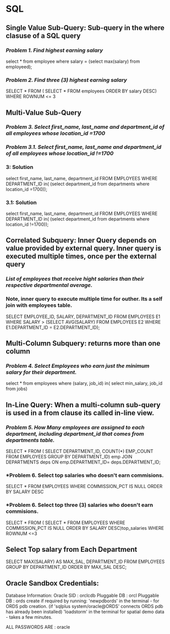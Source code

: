 # **SQL**

## Single Value Sub-Query: Sub-query in the where clasuse of a SQL query

### *Problem 1. Find highest earning salary*

select * from employee where salary =
(select max(salary) from employeed);


### *Problem 2. Find three (3) highest earning salary*

SELECT * FROM (
SELECT * FROM employees
ORDER BY salary DESC)
WHERE ROWNUM <= 3

## Multi-Value Sub-Query

### *Problem 3. Select first_name, last_name and department_id of all employees whose location_id =1700*
### *Problem 3.1. Select first_name, last_name and department_id of all employees whose location_id !=1700*

### 3: Solution
select first_name, last_name, department_id FROM EMPLOYEES WHERE DEPARTMENT_ID in(
(select department_id from departments where location_id =1700));

### 3.1: Solution
select first_name, last_name, department_id FROM EMPLOYEES WHERE DEPARTMENT_ID in(
(select department_id from departments where location_id !=1700));

## Correlated Subquery: Inner Query depends on value provided by external query. Inner query is executed multiple times, once per the external query

### *List of employees that receive hight salaries than their respective departmental average.*
### Note, inner query to execute multiple time for outher. Its a self join with employees table.

SELECT EMPLOYEE_ID, SALARY, DEPARTMENT_ID FROM EMPLOYEES E1 WHERE 
SALARY > (SELECT AVG(SALARY) FROM EMPLOYEES E2
WHERE E1.DEPARTMENT_ID = E2.DEPARTMENT_ID);


## Multi-Column Subquery: returns more than one column
### *Problem 4. Select Employees who earn just the minimum salary for their department.*

select * from employees where (salary, job_id) in(
select min_salary, job_id
from jobs)

## In-Line Query: When a multi-column sub-query is used in a from clause its called in-line view.
### *Problem 5. How Many employees are assigned to each department, including department_id that comes from departments table.*

SELECT * FROM (
SELECT  DEPARTMENT_ID, COUNT(*) EMP_COUNT
FROM EMPLOYEES
GROUP BY DEPARTMENT_ID) emp JOIN DEPARTMENTS deps ON emp.DEPARTMENT_ID= deps.DEPARTMENT_ID;

### *Problem 6. Select top salaries who doesn't earn commisions.
SELECT * FROM EMPLOYEES
WHERE COMMISSION_PCT IS NULL
ORDER BY SALARY DESC

### *Problem 6. Select top three (3) salaries who doesn't earn commisions.
SELECT * FROM (
SELECT * FROM EMPLOYEES
WHERE COMMISSION_PCT IS NULL
ORDER BY SALARY DESC)top_salaries
WHERE ROWNUM <=3


## Select Top salary from Each Department
SELECT MAX(SALARY) AS MAX_SAL, DEPARTMENT_ID FROM EMPLOYEES GROUP BY DEPARTMENT_ID ORDER BY MAX_SAL DESC;

















## Oracle Sandbox Credentials:

Database Information:
Oracle SID    : orclcdb
Pluggable DB  : orcl
Pluggable DB  : ords create if required by running: 
    'newpdbords' in the terminal - for ORDS pdb creation.
         (if 'sqlplus system/oracle@ORDS' connects ORDS pdb has already been installed)
    'loadstorm' in the terminal for spatial demo data - takes a few minutes.

ALL PASSWORDS ARE : oracle
